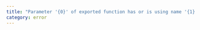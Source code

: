 ```yaml
---
title: "Parameter '{0}' of exported function has or is using name '{1}' from external module {2} but cannot be named."
category: error
---
```

